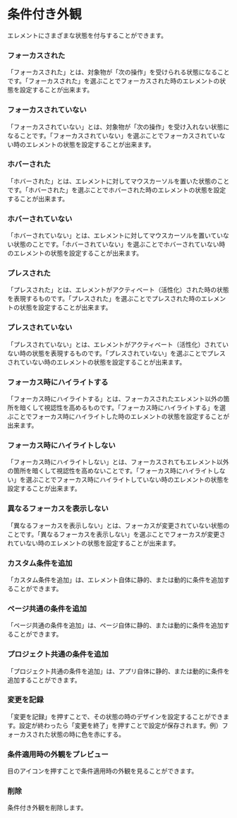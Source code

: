 # 条件付き外観

エレメントにさまざまな状態を付与することができます。

### フォーカスされた

「フォーカスされた」とは、対象物が「次の操作」を受けられる状態になることです。「フォーカスされた」を選ぶことでフォーカスされた時のエレメントの状態を設定することが出来ます。

### フォーカスされていない

「フォーカスされていない」とは、対象物が「次の操作」を受け入れない状態になることです。「フォーカスされていない」を選ぶことでフォーカスされていない時のエレメントの状態を設定することが出来ます。

### ホバーされた

「ホバーされた」とは、エレメントに対してマウスカーソルを置いた状態のことです。「ホバーされた」を選ぶことでホバーされた時のエレメントの状態を設定することが出来ます。

### ホバーされていない

「ホバーされていない」とは、エレメントに対してマウスカーソルを置いていない状態のことです。「ホバーされていない」を選ぶことでホバーされていない時のエレメントの状態を設定することが出来ます。

### プレスされた

「プレスされた」とは、エレメントがアクティベート（活性化）された時の状態を表現するものです。「プレスされた」を選ぶことでプレスされた時のエレメントの状態を設定することが出来ます。

### プレスされていない

「プレスされていない」とは、エレメントがアクティベート（活性化）されていない時の状態を表現するものです。「プレスされていない」を選ぶことでプレスされていない時のエレメントの状態を設定することが出来ます。

### フォーカス時にハイライトする

「フォーカス時にハイライトする」とは、フォーカスされたエレメント以外の箇所を暗くして視認性を高めるものです。「フォーカス時にハイライトする」を選ぶことでフォーカス時にハイライトした時のエレメントの状態を設定することが出来ます。

### フォーカス時にハイライトしない

「フォーカス時にハイライトしない」とは、フォーカスされてもエレメント以外の箇所を暗くして視認性を高めないことです。「フォーカス時にハイライトしない」を選ぶことでフォーカス時にハイライトしていない時のエレメントの状態を設定することが出来ます。

### 異なるフォーカスを表示しない

「異なるフォーカスを表示しない」とは、フォーカスが変更されていない状態のことです。「異なるフォーカスを表示しない」を選ぶことでフォーカスが変更されていない時のエレメントの状態を設定することが出来ます。

### カスタム条件を追加

「カスタム条件を追加」は、エレメント自体に静的、または動的に条件を追加することができます。

### ページ共通の条件を追加

「ページ共通の条件を追加」は、ページ自体に静的、または動的に条件を追加することができます。

### プロジェクト共通の条件を追加

「プロジェクト共通の条件を追加」は、アプリ自体に静的、または動的に条件を追加することができます。

### 変更を記録

「変更を記録」を押すことで、その状態の時のデザインを設定することができます。設定が終わったら「変更を終了」を押すことで設定が保存されます。例）フォーカスされた状態の時に色を赤にする。

### 条件適用時の外観をプレビュー

目のアイコンを押すことで条件適用時の外観を見ることができます。

### 削除

条件付き外観を削除します。

